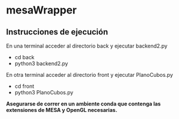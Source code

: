 # mesaWrapper
## Instrucciones de ejecución
En una terminal acceder al directorio back y ejecutar backend2.py
- cd back
- python3 backend2.py

En otra terminal acceder al directorio front y ejecutar PlanoCubos.py
- cd front
- python3 PlanoCubos.py

**Asegurarse de correr en un ambiente conda que contenga las extensiones de  MESA y OpenGL necesarias.**
